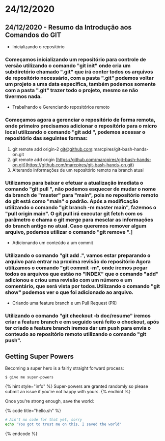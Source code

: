 # 24/12/2020

## 24/12/2020 - Resumo da Introdução aos Comandos do GIT



* Inicializando o repositório 

### Começamos inicializando um repositório para controle de versão utilizando o comando "git init" onde cria um subdiretório chamado ".git" que irá conter todos os arquivos de repositório necessário, com a  pasta ".git" podemos voltar um projeto a uma data especifica, também podemos somente com a pasta ".git" trazer todo o projeto, mesmo se não tivermos nada.

* Trabalhando e Gerenciando repositórios remoto

### Começamos agora a gerenciar o repositório de forma remota, onde primeiro precisamos adicionar o repositório para o micro local utilizando o comando "git add  ", podemos acessar o repositório das seguintes formas:

1. git remote add origin-2 git@github.com:marcpires/git-bash-hands-on.git 
2. git remote add origin [https://github.com/marcpires/git-bash-hands-on.git](https://github.com/marcpires/git-bash-hands-on.git)
3. Alterando informações de um repositório remoto na branch atual

### Utilizamos para baixar e efetuar a atualização imediata o comando "git pull ", não podemos esquecer de mudar o nome da branch de "master" para "main", pois no repositório remoto do git está como "main" o padrão. Após a modificação utilizando o comando "git branch -m master main", fazemos o "pull origin main". O git pull irá executar git fetch com os parâmetro e chama o git merge para mesclar as informações do branch antigo no atual. Caso queremos remover algum arquivo, podemos utilizar o comando "git remove ".\]

* Adicionando um conteúdo a um commit 

### Utilizando o comando "git add .", vamos estar preparando o arquivo para entrar na proxima revisão do repositório Agora utilizamos o comando "git commit -m", onde iremos pegar todos os arquivos que estão no "INDEX" que o comando "add" adicionou e criou uma revisão com um número e um comentário, que será vista por todos.Utilizando o comando "git show" podemos ver o que foi adicionado ao arquivo.

* Criando uma feature branch e um Pull Request \(PR\) 

### Utilizando o comando "git checkout -b doc/resume" iremos criar a feature branch e em seguido será feito o checkout, após ter criado a feature branch iremos dar um push para envia o conteudo ao repositório remoto utilizando o comando "git push".

## Getting Super Powers

Becoming a super hero is a fairly straight forward process:

```
$ give me super-powers
```

{% hint style="info" %}
 Super-powers are granted randomly so please submit an issue if you're not happy with yours.
{% endhint %}

Once you're strong enough, save the world:

{% code title="hello.sh" %}
```bash
# Ain't no code for that yet, sorry
echo 'You got to trust me on this, I saved the world'
```
{% endcode %}



